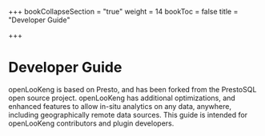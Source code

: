 +++
bookCollapseSection = "true"
weight = 14
bookToc = false
title = "Developer Guide"

+++

# Developer Guide


openLooKeng is based on Presto, and has been forked from the PrestoSQL open source project. openLooKeng has additional optimizations, and enhanced features to allow in-situ analytics on any data, anywhere, including geographically remote data sources. This guide is intended for openLooKeng contributors and plugin developers.

